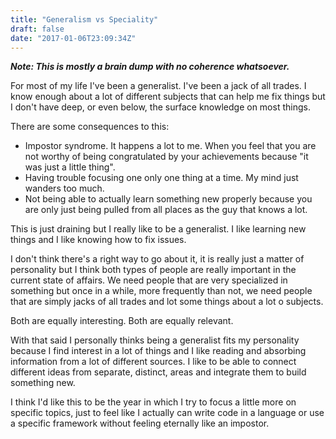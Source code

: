 ```yaml
---
title: "Generalism vs Speciality"
draft: false
date: "2017-01-06T23:09:34Z"
---
```


**_Note: This is mostly a brain dump with no coherence whatsoever._**

For most of my life I've been a generalist. I've been a jack of all trades. I know enough about a lot of different subjects that can help me fix things but I don't have deep, or even below, the surface knowledge on most things.

There are some consequences to this:  

  * Impostor syndrome. It happens a lot to me. When you feel that you are not worthy of being congratulated by your achievements because "it was just a little thing".
  * Having trouble focusing one only one thing at a time. My mind just wanders too much.
  * Not being able to actually learn something new properly because you are only just being pulled from all places as the guy that knows a lot.

This is just draining but I really like to be a generalist. I like learning new things and I like knowing how to fix issues.

I don't think there's a right way to go about it, it is really just a matter of personality but I think both types of people are really important in the current state of affairs. We need people that are very specialized in something but once in a while, more frequently than not, we need people that are simply jacks of all trades and lot some things about a lot o subjects.

Both are equally interesting. Both are equally relevant.

With that said I personally thinks being a generalist fits my personality because I find interest in a lot of things and I like reading and absorbing information from a lot of different sources. I like to be able to connect different ideas from separate, distinct, areas and integrate them to build something new.

I think I'd like this to be the year in which I try to focus a little more on specific topics, just to feel like I actually can write code in a language or use a specific framework without feeling eternally like an impostor.
